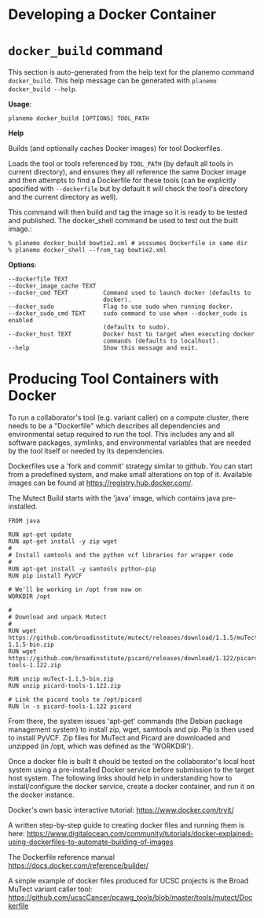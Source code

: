 
Developing a Docker Container
=============================

`docker_build` command
======================

This section is auto-generated from the help text for the planemo
command `docker_build`. This help message can be generated with
`planemo docker_build --help`.

**Usage**:

    planemo docker_build [OPTIONS] TOOL_PATH

**Help**

Builds (and optionally caches Docker images) for tool Dockerfiles.

Loads the tool or tools referenced by `TOOL_PATH` (by default all tools
in current directory), and ensures they all reference the same Docker
image and then attempts to find a Dockerfile for these tools (can be
explicitly specified with `--dockerfile` but by default it will check
the tool's directory and the current directory as well).

This command will then build and tag the image so it is ready to be
tested and published. The docker\_shell command be used to test out the
built image.:

    % planemo docker_build bowtie2.xml # asssumes Dockerfile in same dir
    % planemo docker_shell --from_tag bowtie2.xml

**Options**:

    --dockerfile TEXT
    --docker_image_cache TEXT
    --docker_cmd TEXT          Command used to launch docker (defaults to
                               docker).
    --docker_sudo              Flag to use sudo when running docker.
    --docker_sudo_cmd TEXT     sudo command to use when --docker_sudo is enabled
                               (defaults to sudo).
    --docker_host TEXT         Docker host to target when executing docker
                               commands (defaults to localhost).
    --help                     Show this message and exit.




Producing Tool Containers with Docker
=====================================

To run a collaborator's tool (e.g. variant caller) on a compute cluster, there needs to be a "Dockerfile" which describes all dependencies and environmental setup required to run the tool.  This includes any and all software packages, symlinks, and environmental variables that are needed by the tool itself or needed by its dependencies.  

Dockerfiles use a 'fork and commit' strategy similar to github. You can start from a predefined system, and make small alterations on top of it. Available images can be found at https://registry.hub.docker.com/.

The Mutect Build starts with the 'java' image, which contains java pre-installed.

```
FROM java

RUN apt-get update
RUN apt-get install -y zip wget
#
# Install samtools and the python vcf libraries for wrapper code
#
RUN apt-get install -y samtools python-pip
RUN pip install PyVCF

# We'll be working in /opt from now on
WORKDIR /opt

#
# Download and unpack Mutect
#
RUN wget https://github.com/broadinstitute/mutect/releases/download/1.1.5/muTect-1.1.5-bin.zip
RUN wget https://github.com/broadinstitute/picard/releases/download/1.122/picard-tools-1.122.zip

RUN unzip muTect-1.1.5-bin.zip
RUN unzip picard-tools-1.122.zip

# Link the picard tools to /opt/picard
RUN ln -s picard-tools-1.122 picard
```
From there, the system issues 'apt-get' commands (the Debian package management system) to install zip, wget, samtools and pip. Pip is then used to install PyVCF. Zip files for MuTect and Picard are downloaded and unzipped (in /opt, which was defined as the 'WORKDIR').

Once a docker file is built it should be tested on the collaborator's local host system using a pre-installed Docker service before submission to the target host system.  The following links should help in understanding how to install/configure the docker service, create a docker container, and run it on the docker instance.

Docker's own basic interactive tutorial:
https://www.docker.com/tryit/

A written step-by-step guide to creating docker files and running them is here:
https://www.digitalocean.com/community/tutorials/docker-explained-using-dockerfiles-to-automate-building-of-images

The Dockerfile reference manual
https://docs.docker.com/reference/builder/

A simple example of docker files produced for UCSC projects is the Broad MuTect variant caller tool:
https://github.com/ucscCancer/pcawg_tools/blob/master/tools/mutect/Dockerfile
